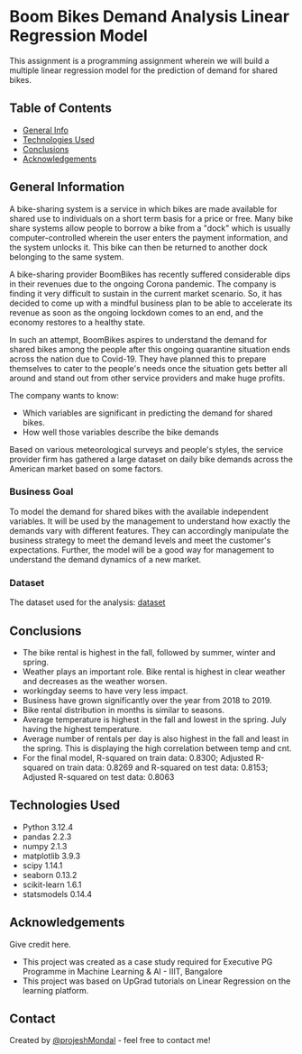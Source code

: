 # Boom Bikes Demand Analysis Linear Regression Model

This assignment is a programming assignment wherein we will build a multiple linear regression model for the prediction of demand for shared bikes.


## Table of Contents
* [General Info](#general-information)
* [Technologies Used](#technologies-used)
* [Conclusions](#conclusions)
* [Acknowledgements](#acknowledgements)


## General Information
A bike-sharing system is a service in which bikes are made available for shared use to individuals on a short term basis for a price or free. Many bike share systems allow people to borrow a bike from a "dock" which is usually computer-controlled wherein the user enters the payment information, and the system unlocks it. This bike can then be returned to another dock belonging to the same system.

A bike-sharing provider BoomBikes has recently suffered considerable dips in their revenues due to the ongoing Corona pandemic. The company is finding it very difficult to sustain in the current market scenario. So, it has decided to come up with a mindful business plan to be able to accelerate its revenue as soon as the ongoing lockdown comes to an end, and the economy restores to a healthy state.

In such an attempt, BoomBikes aspires to understand the demand for shared bikes among the people after this ongoing quarantine situation ends across the nation due to Covid-19. They have planned this to prepare themselves to cater to the people's needs once the situation gets better all around and stand out from other service providers and make huge profits.

The company wants to know:

- Which variables are significant in predicting the demand for shared bikes.
- How well those variables describe the bike demands

Based on various meteorological surveys and people's styles, the service provider firm has gathered a large dataset on daily bike demands across the American market based on some factors.

### Business Goal
To model the demand for shared bikes with the available independent variables. It will be used by the management to understand how exactly the demands vary with different features. They can accordingly manipulate the business strategy to meet the demand levels and meet the customer's expectations. Further, the model will be a good way for management to understand the demand dynamics of a new market.

### Dataset
The dataset used for the analysis: [dataset](./day.csv)


## Conclusions
- The bike rental is highest in the fall, followed by summer, winter and spring.
- Weather plays an important role. Bike rental is highest in clear weather and decreases as the weather worsen.
- workingday seems to have very less impact.
- Business have grown significantly over the year from 2018 to 2019.
- Bike rental distribution in months is similar to seasons.
- Average temperature is highest in the fall and lowest in the spring. July having the highest temperature.
- Average number of rentals per day is also highest in the fall and least in the spring. This is displaying the high correlation between temp and cnt.
- For the final model, R-squared on train data: 0.8300; Adjusted R-squared on train data: 0.8269 and R-squared on test data: 0.8153; Adjusted R-squared on test data: 0.8063




## Technologies Used
- Python                    3.12.4
- pandas                    2.2.3
- numpy                     2.1.3
- matplotlib                3.9.3
- scipy                     1.14.1
- seaborn                   0.13.2
- scikit-learn              1.6.1
- statsmodels               0.14.4

<!-- As the libraries versions keep on changing, it is recommended to mention the version of library used in this project -->

## Acknowledgements
Give credit here.
- This project was created as a case study required for Executive PG Programme in Machine Learning & AI - IIIT, Bangalore
- This project was based on UpGrad tutorials on Linear Regression on the learning platform.


## Contact
Created by [@projeshMondal](https://github.com/projeshMondal) - feel free to contact me!


<!-- Optional -->
<!-- ## License -->
<!-- This project is open source and available under the [... License](). -->

<!-- You don't have to include all sections - just the one's relevant to your project -->